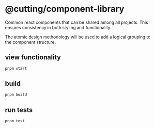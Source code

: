 # @cutting/component-library

Common react components that can be shared among all projects. This ensures consistency in both styling and functionality.

The [atomic design methodology](http://atomicdesign.bradfrost.com/chapter-2/) will be used to add a logical grouping to the component structure.

## view functionality

```sh
pnpm start
```

## build

```sh
pnpm build
```

## run tests

```sh
pnpm test
```
